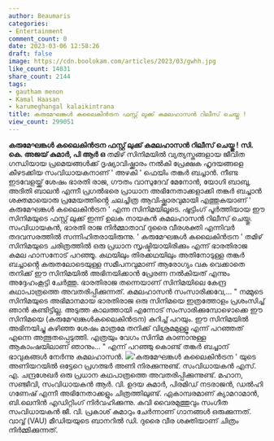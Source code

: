 ```yaml
---
author: Beaumaris
categories:
- Entertainment
comment_count: 0
date: 2023-03-06 12:58:26
draft: false
image: https://cdn.boolokam.com/articles/2023/03/gwhh.jpg
like_count: 14031
share_count: 2144
tags:
- gautham menon
- Kamal Haasan
- karumeghangal kalaikintrana
title: കരുമേഘങ്കൾ കലൈകിൻട്രന ഫസ്റ്റ് ലുക്ക് കമലഹാസൻ റിലീസ് ചെയ്തു !
view_count: 299051
---
```


**കരുമേഘങ്കൾ കലൈകിൻട്രന ഫസ്റ്റ് ലുക്ക് കമലഹാസൻ റിലീസ് ചെയ്തു !** **സി. കെ. അജയ് കുമാർ, പി ആർ ഒ** തമിഴ് സിനിമയിൽ വ്യത്യസ്തങ്ങളായ ജീവിത ഗന്ധിയായ പ്രമെയങ്ങൾക്ക് ദൃഷ്യാവിഷ്ക്കാരം നൽകി പ്രേക്ഷക ഹൃദയങ്ങളെ കീഴടക്കിയ സംവിധായകനാണ് ' അഴകി ' ഫെയിം തങ്കർ ബച്ചാൻ. നീണ്ട ഇടവേളയ്ക്ക് ശേഷം ഭാരതി രാജ, ഗൗതം വാസുദേവ് മേനോൻ, യോഗി ബാബു, അദിതി ബാലൻ എന്നീ പ്രഗൽഭരെ പ്രാധാന അഭിനേതാക്കളാക്കി തങ്കർ ബച്ചാൻ ശക്തമായൊരു പ്രമേയത്തിൻ്റെ ചലച്ചിത്ര ആവിഷ്ക്കാരവുമായി എത്തുകയാണ് ' കരുമേഘങ്കൾ കലൈകിൻട്രന ' എന്ന സിനിമയിലൂടെ. ഷൂട്ടിംഗ് പൂർത്തിയായ ഈ സിനിമയുടെ ഫസ്റ്റ് ലുക്ക് ഇന്ന് ഉലക നായകൻ കമലഹാസൻ റിലീസ് ചെയ്തു. സംവിധായകൻ, ഭാരതി രാജ നിർമ്മാതാവ് ദുരൈ വീരശക്തി എന്നിവർ തദവസരത്തിൽ സന്നിഹിതരായിരുന്നു. ' കരുമേഘങ്കൾ കലൈകിൻട്രന ' തമിഴ് സിനിമയുടെ ചരിത്രത്തിൽ ഒരു പ്രധാന സൃഷ്ടിയായിരിക്കും എന്ന് ഭാരതിരാജ കമല ഹാസനോട് പറഞ്ഞൂ. കഥയിലും തിരക്കഥയിലും അതിനോടുള്ള തങ്കർ ബച്ചാൻ്റെ കരുതലോടെയുള്ള സമീപനവുമാണ് ആരോഗ്യം വക വെക്കാതെ തനിക്ക് ഈ സിനിമയിൽ അഭിനയിക്കാൻ പ്രേരണ നൽകിയത് എന്നും അദ്ദേഹംകൂട്ടി ചേർത്തു. ഭാരതിരാജ തന്നെയാണ് സിനിമയിലെ കേന്ദ്ര കഥാപാത്രത്തെ അവതരിപ്പിക്കുന്നത്. കമലഹാസൻ സംസാരിക്കവേ,... " നമ്മുടെ സിനിമയുടെ അഭിമാനമായ ഭാരതിരാജ ഒരു സിനിമയെ ഇത്രത്തോളം പ്രശംസിച്ച് ഞാൻ കണ്ടിട്ടില്ല. അടുത്ത കാലത്തായി എന്നോട് സംസാരിക്കുമ്പോഴൊക്കെ ഈ സിനിമയെ (കരുമേഘങ്കൾകലൈകിൻട്രന) കുറിച്ച് പറയും. ഈ സിനിമയിൽ അഭിനയിച്ചു കഴിഞ്ഞ ശേഷം മാത്രമേ തനിക്ക് വിശ്രമമുള്ളൂ എന്ന് പറഞ്ഞത് എന്നെ അത്ഭുതപ്പെടുത്തി. എത്രയും വേഗം സിനിമ കാണാനുള്ള ആകാംഷയിലാണ് ഞാനും... " എന്ന് പറഞ്ഞു കൊണ്ട് തങ്കർ ബച്ചാന് ഭാവുകങ്ങൾ നേർന്നു കമലഹാസൻ. ![](https://cdn.boolokam.com/articles/2023/03/gwhh.jpg)'കരുമേഘങ്കൾ കലൈകിൻട്രന ' യുടെ അണിയറയിൽ ഒട്ടേറെ പ്രഗത്ഭർ അണി നിരക്കുന്നുണ്ട്. സംവിധായകൻ എസ്. എ. ചന്ദ്രശേഖർ ഒരു പ്രധാന കഥപാത്രത്തെ അവതരിപ്പിക്കുന്നുണ്ട്. മഹാന, സഞ്ജീവി, സംവിധായകൻ ആർ. വി. ഉദയ കുമാർ, പിരമിഡ് നടരാജൻ, ഡൽഹി ഗണേഷ് എന്നീ അഭിനേതാക്കളും ചിത്രത്തിലുണ്ട്. ഏകാമ്പരമാണ് ക്യാമറാമാൻ, ബി.ലെനിൻ എഡിറ്റിംഗ് നിർവഹിക്കുന്നു. കവി വൈരമുത്തുവും സംഗീത സംവിധായകൻ ജീ. വി. പ്രകാശ് കുമാറും ചേർന്നാണ് ഗാനങ്ങൾ ഒരുക്കുന്നത്. വാവ്വ് (VAU) മീഡിയയുടെ ബാനറിൽ ഡി. ദുരൈ വീര ശക്തിയാണ് ചിത്രം നിർമ്മിക്കുന്നത്. &nbsp;
